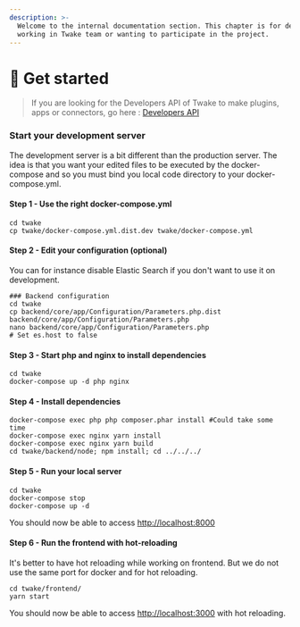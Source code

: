```yaml
---
description: >-
  Welcome to the internal documentation section. This chapter is for developers
  working in Twake team or wanting to participate in the project.
---
```


# 🥇 Get started

> If you are looking for the Developers API of Twake to make plugins, apps or connectors, go here : [Developers API](../developers-api/home.md)

### Start your development server

The development server is a bit different than the production server. The idea is that you want your edited files to be executed by the docker-compose and so you must bind you local code directory to your docker-compose.yml.

#### Step 1 - Use the right docker-compose.yml

```text
cd twake
cp twake/docker-compose.yml.dist.dev twake/docker-compose.yml
```

#### Step 2 - Edit your configuration \(optional\)

You can for instance disable Elastic Search if you don't want to use it on development.

```text
### Backend configuration
cd twake
cp backend/core/app/Configuration/Parameters.php.dist backend/core/app/Configuration/Parameters.php
nano backend/core/app/Configuration/Parameters.php
# Set es.host to false
```

#### Step 3 - Start php and nginx to install dependencies

```text
cd twake
docker-compose up -d php nginx
```

#### Step 4 - Install dependencies

```text
docker-compose exec php php composer.phar install #Could take some time
docker-compose exec nginx yarn install
docker-compose exec nginx yarn build
cd twake/backend/node; npm install; cd ../../../
```

#### Step 5 - Run your local server

```text
cd twake
docker-compose stop
docker-compose up -d
```

You should now be able to access [http://localhost:8000](http://localhost:8000/)

#### Step 6 - Run the frontend with hot-reloading

It's better to have hot reloading while working on frontend. But we do not use the same port for docker and for hot reloading.

```text
cd twake/frontend/
yarn start
```

You should now be able to access [http://localhost:3000](http://localhost:3000/) with hot reloading.

